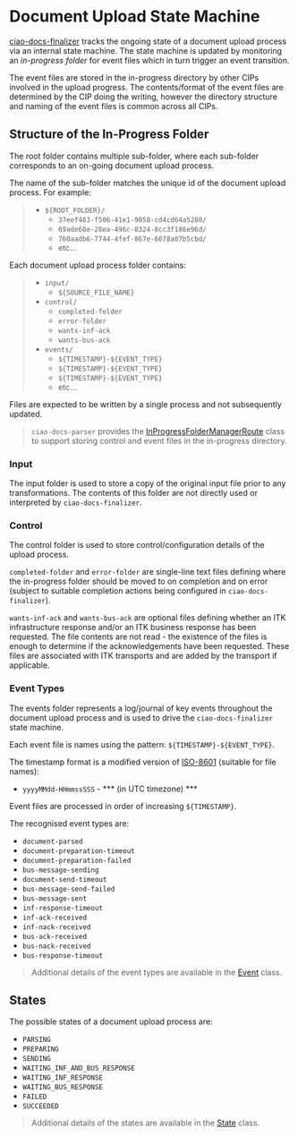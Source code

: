 # Document Upload State Machine

[ciao-docs-finalizer](../README.md) tracks the ongoing state of a document upload process via an internal state machine. The state machine is updated by monitoring an *in-progress folder* for event files which in turn trigger an event transition.

The event files are stored in the in-progress directory by other CIPs involved in the upload progress. The contents/format of the event files are determined by the CIP doing the writing, however the directory structure and naming of the event files is common across all CIPs.

## Structure of the In-Progress Folder 

The root folder contains multiple sub-folder, where each sub-folder corresponds to an on-going document upload process.

The name of the sub-folder matches the unique id of the document upload process. For example:

> -	`${ROOT_FOLDER}/`
>	- `37eef483-f506-41e1-9058-cd4cd64a5280/`
>	- `69ade68e-28ea-496c-8324-8cc3f186e96d/`
>	- `760aadb6-7744-4fef-867e-6078a07b5cbd/`
>	- etc...

Each document upload process folder contains:

> -	`input/`
>	-	`${SOURCE_FILE_NAME}`
> -	`control/`
>	-	`completed-folder`
>	-	`error-folder`
>	-	`wants-inf-ack`
>	-	`wants-bus-ack`
> -	`events/`
>	-	`${TIMESTAMP}-${EVENT_TYPE}`
>	-	`${TIMESTAMP}-${EVENT_TYPE}`
>	-	`${TIMESTAMP}-${EVENT_TYPE}`
>	-	etc...

Files are expected to be written by a single process and not subsequently updated.

> `ciao-docs-parser` provides the [InProgressFolderManagerRoute](https://github.com/nhs-ciao/ciao-docs-parser/blob/master/ciao-docs-parser-model/src/main/java/uk/nhs/ciao/docs/parser/route/InProgressFolderManagerRoute.java) class to support storing control and event files in the in-progress directory.

### Input

The input folder is used to store a copy of the original input file prior to any transformations. The contents of this folder are not directly used or interpreted by `ciao-docs-finalizer`.

### Control

The control folder is used to store control/configuration details of the upload process.

`completed-folder` and `error-folder` are single-line text files defining where the in-progress folder should be moved to on completion and on error (subject to suitable completion actions being configured in `ciao-docs-finalizer`).

`wants-inf-ack` and `wants-bus-ack` are optional files defining whether an ITK infrastructure response and/or an ITK business response has been requested. The file contents are not read - the existence of the files is enough to determine if the acknowledgements have been requested. These files are associated with ITK transports and are added by the transport if applicable.

### Event Types

The events folder represents a log/journal of key events throughout the document upload process and is used to drive the `ciao-docs-finalizer` state machine.

Each event file is names using the pattern: `${TIMESTAMP}-${EVENT_TYPE}`.

The timestamp format is a modified version of [ISO-8601](https://en.wikipedia.org/wiki/ISO_8601) (suitable for file names):
-	`yyyyMMdd-HHmmssSSS` - *** (in UTC timezone) ***

Event files are processed in order of increasing `${TIMESTAMP}`.

The recognised event types are:
-	`document-parsed`
-	`document-preparation-timeout`
-	`document-preparation-failed`
-	`bus-message-sending`
-	`document-send-timeout`
-	`bus-message-send-failed`
-	`bus-message-sent`
-	`inf-response-timeout`
-	`inf-ack-received`
-	`inf-nack-received`
-	`bus-ack-received`
-	`bus-nack-received`
-	`bus-response-timeout`

> Additional details of the event types are available in the [Event](../src/main/java/uk/nhs/ciao/docs/finalizer/state/Event.java) class.

## States

The possible states of a document upload process are:
-	`PARSING`
-	`PREPARING`
-	`SENDING`
-	`WAITING_INF_AND_BUS_RESPONSE`
-	`WAITING_INF_RESPONSE`
-	`WAITING_BUS_RESPONSE`
-	`FAILED`
-	`SUCCEEDED`

> Additional details of the states are available in the [State](../src/main/java/uk/nhs/ciao/docs/finalizer/state/State.java) class.
